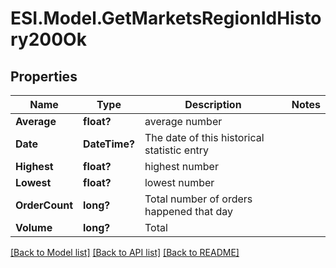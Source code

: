 # ESI.Model.GetMarketsRegionIdHistory200Ok
## Properties

Name | Type | Description | Notes
------------ | ------------- | ------------- | -------------
**Average** | **float?** | average number | 
**Date** | **DateTime?** | The date of this historical statistic entry | 
**Highest** | **float?** | highest number | 
**Lowest** | **float?** | lowest number | 
**OrderCount** | **long?** | Total number of orders happened that day | 
**Volume** | **long?** | Total | 

[[Back to Model list]](../README.md#documentation-for-models) [[Back to API list]](../README.md#documentation-for-api-endpoints) [[Back to README]](../README.md)

